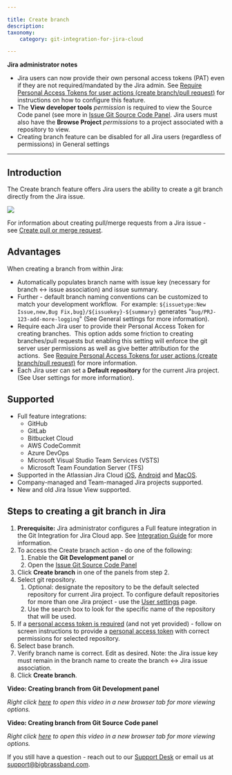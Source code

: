 ```yaml
---

title: Create branch
description:
taxonomy:
    category: git-integration-for-jira-cloud

---
```




**Jira administrator notes**

*   Jira users can now provide their own personal access tokens (PAT) even if they are not required/mandated by the Jira admin. See [Require Personal Access Tokens for user actions (create branch/pull request)](/git-integration-for-jira-cloud/require-personal-access-tokens-for-user-actions-create-branch-pull-request-gij-cloud) for instructions on how to configure this feature.
*   The **View developer tools** _permission_ is required to view the Source Code panel (see more in [Issue Git Source Code Panel](/git-integration-for-jira-cloud/issue-git-source-code-panel-gij-cloud). Jira users must also have the **Browse Project** _permissions_ to a project associated with a repository to view.
*   Creating branch feature can be disabled for all Jira users (regardless of permissions) in General settings



* * *



## **Introduction**

The Create branch feature offers Jira users the ability to create a git branch directly from the Jira issue.

![](https://bigbrassband.atlassian.net/wiki/download/attachments/733282366/gitcloud-create-branch-dlg.png?version=1&modificationDate=1635931446719&cacheVersion=1&api=v2)


For information about creating pull/merge requests from a Jira issue - see [Create pull or merge request](/git-integration-for-jira-cloud/create-pull-or-merge-request-gij-cloud).

## **Advantages**

When creating a branch from within Jira: 

*   Automatically populates branch name with issue key (necessary for branch ↔ issue association) and issue summary.
*   Further - default branch naming conventions can be customized to match your development workflow.  For example: `${issuetype:New Issue,new,Bug Fix,bug}/${issuekey}-${summary}` generates "`bug/PRJ-123-add-more-logging`" (See General settings for more information).
*   Require each Jira user to provide their Personal Access Token for creating branches.  This option adds some friction to creating branches/pull requests but enabling this setting will enforce the git server user permissions as well as give better attribution for the actions.  See [Require Personal Access Tokens for user actions (create branch/pull request)](/git-integration-for-jira-cloud/require-personal-access-tokens-for-user-actions-create-branch-pull-request-gij-cloud) for more information.
*   Each Jira user can set a **Default repository** for the current Jira project. (See User settings for more information).



## **Supported**

*   Full feature integrations:
    *   GitHub
    *   GitLab
    *   Bitbucket Cloud
    *   AWS CodeCommit
    *   Azure DevOps
    *   Microsoft Visual Studio Team Services (VSTS)
    *   Microsoft Team Foundation Server (TFS)
*   Supported in the Atlassian Jira Cloud [iOS](https://www.atlassian.com/software/jira/mobile-app), [Android](https://www.atlassian.com/software/jira/mobile-app) and [MacOS](https://www.atlassian.com/software/jira/mac).
*   Company-managed and Team-managed Jira projects supported.
*   New and old Jira Issue View supported.



## **Steps to creating a git branch in Jira**

1.  **Prerequisite:** Jira administrator configures a Full feature integration in the Git Integration for Jira Cloud app. See [Integration Guide](/git-integration-for-jira-cloud/integration-guide-gij-cloud) for more information.
2.  To access the Create branch action - do one of the following:
    1.  Enable the **Git Development panel** or
    2.  Open the [Issue Git Source Code Panel](/git-integration-for-jira-cloud/issue-git-source-code-panel-gij-cloud)
3.  Click **Create branch** in one of the panels from step 2.
4.  Select git repository.
    1.  Optional: designate the repository to be the default selected repository for current Jira project. To configure default repositories for more than one Jira project - use the [User settings](/git-integration-for-jira-cloud/user-settings-gij-cloud) page.
    2.  Use the search box to look for the specific name of the repository that will be used.
5.  If a [personal access token is required](/git-integration-for-jira-cloud/require-personal-access-tokens-for-user-actions-create-branch-pull-request-gij-cloud) (and not yet provided) - follow on screen instructions to provide a [personal access token](/git-integration-for-jira-cloud/creating-personal-access-tokens-gij-cloud) with correct permissions for selected repository.
6.  Select base branch.
7.  Verify branch name is correct. Edit as desired. Note: the Jira issue key must remain in the branch name to create the branch ↔ Jira issue association.
8.  Click **Create branch**.



**Video: **Creating branch from** Git Development panel**



_Right click_ [_here_](https://bigbrassband.wistia.com/medias/8cy7v6ykug) _to open this video in a new browser tab for more viewing options._



**Video: Creating branch from Git Source Code panel**



_Right click_ [_here_](https://bigbrassband.wistia.com/medias/2re05azbwl) _to open this video in a new browser tab for more viewing options._





If you still have a question - reach out to our [Support Desk](https://bigbrassband.atlassian.net/servicedesk/customer/portals) or email us at [support@bigbrassband.com](mailto:support@bigbrassband.com).